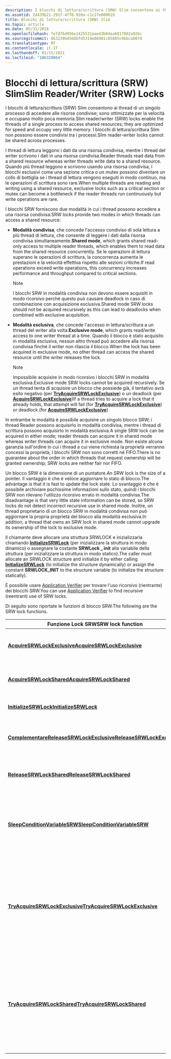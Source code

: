 ```yaml
---
description: I blocchi di lettura/scrittura (SRW) Slim consentono ai thread di un singolo processo di accedere alle risorse condivise; sono ottimizzate per la velocità e occupano molto poca memoria.
ms.assetid: 2d439b21-291f-4ff0-910a-c1c27e800019
title: Blocchi di lettura/scrittura (SRW) Slim
ms.topic: article
ms.date: 05/31/2018
ms.openlocfilehash: fe7d76d956e1425531eae43b0daa6817002a92bc
ms.sourcegitcommit: 663239b4560bfd5314e86901c65805c9bbcab07d
ms.translationtype: MT
ms.contentlocale: it-IT
ms.lasthandoff: 01/15/2021
ms.locfileid: "106320064"
---
```

# <a name="slim-readerwriter-srw-locks"></a><span data-ttu-id="aa70d-103">Blocchi di lettura/scrittura (SRW) Slim</span><span class="sxs-lookup"><span data-stu-id="aa70d-103">Slim Reader/Writer (SRW) Locks</span></span>

<span data-ttu-id="aa70d-104">I blocchi di lettura/scrittura (SRW) Slim consentono ai thread di un singolo processo di accedere alle risorse condivise; sono ottimizzate per la velocità e occupano molto poca memoria.</span><span class="sxs-lookup"><span data-stu-id="aa70d-104">Slim reader/writer (SRW) locks enable the threads of a single process to access shared resources; they are optimized for speed and occupy very little memory.</span></span> <span data-ttu-id="aa70d-105">I blocchi di lettura/scrittura Slim non possono essere condivisi tra i processi.</span><span class="sxs-lookup"><span data-stu-id="aa70d-105">Slim reader-writer locks cannot be shared across processes.</span></span>

<span data-ttu-id="aa70d-106">I thread di lettura leggono i dati da una risorsa condivisa, mentre i thread del writer scrivono i dati in una risorsa condivisa.</span><span class="sxs-lookup"><span data-stu-id="aa70d-106">Reader threads read data from a shared resource whereas writer threads write data to a shared resource.</span></span> <span data-ttu-id="aa70d-107">Quando più thread leggono e scrivono usando una risorsa condivisa, i blocchi esclusivi come una sezione critica o un mutex possono diventare un collo di bottiglia se i thread di lettura vengono eseguiti in modo continuo, ma le operazioni di scrittura sono rare.</span><span class="sxs-lookup"><span data-stu-id="aa70d-107">When multiple threads are reading and writing using a shared resource, exclusive locks such as a critical section or mutex can become a bottleneck if the reader threads run continuously but write operations are rare.</span></span>

<span data-ttu-id="aa70d-108">I blocchi SRW forniscono due modalità in cui i thread possono accedere a una risorsa condivisa:</span><span class="sxs-lookup"><span data-stu-id="aa70d-108">SRW locks provide two modes in which threads can access a shared resource:</span></span>

-   <span data-ttu-id="aa70d-109">**Modalità condivisa**, che concede l'accesso condiviso di sola lettura a più thread di lettura, che consente di leggere i dati dalla risorsa condivisa simultaneamente.</span><span class="sxs-lookup"><span data-stu-id="aa70d-109">**Shared mode**, which grants shared read-only access to multiple reader threads, which enables them to read data from the shared resource concurrently.</span></span> <span data-ttu-id="aa70d-110">Se le operazioni di lettura superano le operazioni di scrittura, la concorrenza aumenta le prestazioni e la velocità effettiva rispetto alle sezioni critiche.</span><span class="sxs-lookup"><span data-stu-id="aa70d-110">If read operations exceed write operations, this concurrency increases performance and throughput compared to critical sections.</span></span>
    > [!NOTE]
    > <span data-ttu-id="aa70d-111">I blocchi SRW in modalità condivisa non devono essere acquisiti in modo ricorsivo perché questo può causare deadlock in caso di combinazione con acquisizione esclusiva.</span><span class="sxs-lookup"><span data-stu-id="aa70d-111">Shared mode SRW locks should not be acquired recursively as this can lead to deadlocks when combined with exclusive acquisition.</span></span>

-   <span data-ttu-id="aa70d-112">**Modalità esclusiva**, che concede l'accesso in lettura/scrittura a un thread del writer alla volta.</span><span class="sxs-lookup"><span data-stu-id="aa70d-112">**Exclusive mode**, which grants read/write access to one writer thread at a time.</span></span> <span data-ttu-id="aa70d-113">Quando il blocco è stato acquisito in modalità esclusiva, nessun altro thread può accedere alla risorsa condivisa finché il writer non rilascia il blocco.</span><span class="sxs-lookup"><span data-stu-id="aa70d-113">When the lock has been acquired in exclusive mode, no other thread can access the shared resource until the writer releases the lock.</span></span>
    > [!NOTE]
    > <span data-ttu-id="aa70d-114">Impossibile acquisire in modo ricorsivo i blocchi SRW in modalità esclusiva.</span><span class="sxs-lookup"><span data-stu-id="aa70d-114">Exclusive mode SRW locks cannot be acquired recursively.</span></span> <span data-ttu-id="aa70d-115">Se un thread tenta di acquisire un blocco che possiede già, il tentativo avrà esito negativo (per [**TryAcquireSRWLockExclusive**](/windows/win32/api/synchapi/nf-synchapi-tryacquiresrwlockexclusive)) o un deadlock (per [**AcquireSRWLockExclusive**](/windows/win32/api/synchapi/nf-synchapi-acquiresrwlockexclusive))</span><span class="sxs-lookup"><span data-stu-id="aa70d-115">If a thread tries to acquire a lock that it already holds, that attempt will fail (for [**TryAcquireSRWLockExclusive**](/windows/win32/api/synchapi/nf-synchapi-tryacquiresrwlockexclusive)) or deadlock (for [**AcquireSRWLockExclusive**](/windows/win32/api/synchapi/nf-synchapi-acquiresrwlockexclusive))</span></span>

<span data-ttu-id="aa70d-116">In entrambe le modalità è possibile acquisire un singolo blocco SRW; i thread Reader possono acquisirlo in modalità condivisa, mentre i thread di scrittura possono acquisirlo in modalità esclusiva.</span><span class="sxs-lookup"><span data-stu-id="aa70d-116">A single SRW lock can be acquired in either mode; reader threads can acquire it in shared mode whereas writer threads can acquire it in exclusive mode.</span></span> <span data-ttu-id="aa70d-117">Non esiste alcuna garanzia sull'ordine in cui i thread a cui viene richiesta la proprietà verranno concessi la proprietà; I blocchi SRW non sono corretti né FIFO.</span><span class="sxs-lookup"><span data-stu-id="aa70d-117">There is no guarantee about the order in which threads that request ownership will be granted ownership; SRW locks are neither fair nor FIFO.</span></span>

<span data-ttu-id="aa70d-118">Un blocco SRW è la dimensione di un puntatore.</span><span class="sxs-lookup"><span data-stu-id="aa70d-118">An SRW lock is the size of a pointer.</span></span> <span data-ttu-id="aa70d-119">Il vantaggio è che è veloce aggiornare lo stato di blocco.</span><span class="sxs-lookup"><span data-stu-id="aa70d-119">The advantage is that it is fast to update the lock state.</span></span> <span data-ttu-id="aa70d-120">Lo svantaggio è che è possibile archiviare pochissime informazioni sullo stato, quindi i blocchi SRW non rilevano l'utilizzo ricorsivo errato in modalità condivisa.</span><span class="sxs-lookup"><span data-stu-id="aa70d-120">The disadvantage is that very little state information can be stored, so SRW locks do not detect incorrect recursive use in shared mode.</span></span> <span data-ttu-id="aa70d-121">Inoltre, un thread proprietario di un blocco SRW in modalità condivisa non può aggiornare la propria proprietà del blocco alla modalità esclusiva.</span><span class="sxs-lookup"><span data-stu-id="aa70d-121">In addition, a thread that owns an SRW lock in shared mode cannot upgrade its ownership of the lock to exclusive mode.</span></span>

<span data-ttu-id="aa70d-122">Il chiamante deve allocare una struttura SRWLOCK e inizializzarla chiamando [**InitializeSRWLock**](/windows/win32/api/synchapi/nf-synchapi-initializesrwlock) (per inizializzare la struttura in modo dinamico) o assegnare la costante **SRWLock \_ init** alla variabile della struttura (per inizializzare la struttura in modo statico).</span><span class="sxs-lookup"><span data-stu-id="aa70d-122">The caller must allocate an SRWLOCK structure and initialize it by either calling [**InitializeSRWLock**](/windows/win32/api/synchapi/nf-synchapi-initializesrwlock) (to initialize the structure dynamically) or assign the constant **SRWLOCK\_INIT** to the structure variable (to initialize the structure statically).</span></span>

<span data-ttu-id="aa70d-123">È possibile usare [Application Verifier](/windows-hardware/drivers/devtest/application-verifier) per trovare l'uso ricorsivo (rientrante) dei blocchi SRW.</span><span class="sxs-lookup"><span data-stu-id="aa70d-123">You can use [Application Verifier](/windows-hardware/drivers/devtest/application-verifier) to find recursive (reentrant) use of SRW locks.</span></span>

<span data-ttu-id="aa70d-124">Di seguito sono riportate le funzioni di blocco SRW.</span><span class="sxs-lookup"><span data-stu-id="aa70d-124">The following are the SRW lock functions.</span></span>

| <span data-ttu-id="aa70d-125">Funzione Lock SRW</span><span class="sxs-lookup"><span data-stu-id="aa70d-125">SRW lock function</span></span>                                                | <span data-ttu-id="aa70d-126">Descrizione</span><span class="sxs-lookup"><span data-stu-id="aa70d-126">Description</span></span>                                                                                                                                       |
|------------------------------------------------------------------|---------------------------------------------------------------------------------------------------------------------------------------------------|
| [<span data-ttu-id="aa70d-127">**AcquireSRWLockExclusive**</span><span class="sxs-lookup"><span data-stu-id="aa70d-127">**AcquireSRWLockExclusive**</span></span>](/windows/win32/api/synchapi/nf-synchapi-acquiresrwlockexclusive)       | <span data-ttu-id="aa70d-128">Acquisisce un blocco SRW in modalità esclusiva.</span><span class="sxs-lookup"><span data-stu-id="aa70d-128">Acquires an SRW lock in exclusive mode.</span></span>                                                                                                           |
| [<span data-ttu-id="aa70d-129">**AcquireSRWLockShared**</span><span class="sxs-lookup"><span data-stu-id="aa70d-129">**AcquireSRWLockShared**</span></span>](/windows/win32/api/synchapi/nf-synchapi-acquiresrwlockshared)             | <span data-ttu-id="aa70d-130">Acquisisce un blocco SRW in modalità condivisa.</span><span class="sxs-lookup"><span data-stu-id="aa70d-130">Acquires an SRW lock in shared mode.</span></span>                                                                                                              |
| [<span data-ttu-id="aa70d-131">**InitializeSRWLock**</span><span class="sxs-lookup"><span data-stu-id="aa70d-131">**InitializeSRWLock**</span></span>](/windows/win32/api/synchapi/nf-synchapi-initializesrwlock)                   | <span data-ttu-id="aa70d-132">Inizializzare un blocco SRW.</span><span class="sxs-lookup"><span data-stu-id="aa70d-132">Initialize an SRW lock.</span></span>                                                                                                                           |
| [<span data-ttu-id="aa70d-133">**ComplementareReleaseSRWLockExclusive**</span><span class="sxs-lookup"><span data-stu-id="aa70d-133">**ReleaseSRWLockExclusive**</span></span>](/windows/win32/api/synchapi/nf-synchapi-releasesrwlockexclusive)       | <span data-ttu-id="aa70d-134">Rilascia un blocco SRW aperto in modalità esclusiva.</span><span class="sxs-lookup"><span data-stu-id="aa70d-134">Releases an SRW lock that was opened in exclusive mode.</span></span>                                                                                           |
| [<span data-ttu-id="aa70d-135">**ReleaseSRWLockShared**</span><span class="sxs-lookup"><span data-stu-id="aa70d-135">**ReleaseSRWLockShared**</span></span>](/windows/win32/api/synchapi/nf-synchapi-releasesrwlockshared)             | <span data-ttu-id="aa70d-136">Rilascia un blocco SRW aperto in modalità condivisa.</span><span class="sxs-lookup"><span data-stu-id="aa70d-136">Releases an SRW lock that was opened in shared mode.</span></span>                                                                                              |
| [<span data-ttu-id="aa70d-137">**SleepConditionVariableSRW**</span><span class="sxs-lookup"><span data-stu-id="aa70d-137">**SleepConditionVariableSRW**</span></span>](/windows/win32/api/synchapi/nf-synchapi-sleepconditionvariablesrw)   | <span data-ttu-id="aa70d-138">Dorme sulla variabile di condizione specificata e rilascia il blocco specificato come operazione atomica.</span><span class="sxs-lookup"><span data-stu-id="aa70d-138">Sleeps on the specified condition variable and releases the specified lock as an atomic operation.</span></span>                                                |
| [<span data-ttu-id="aa70d-139">**TryAcquireSRWLockExclusive**</span><span class="sxs-lookup"><span data-stu-id="aa70d-139">**TryAcquireSRWLockExclusive**</span></span>](/windows/win32/api/synchapi/nf-synchapi-tryacquiresrwlockexclusive) | <span data-ttu-id="aa70d-140">Tenta di acquisire un blocco di lettura/scrittura (SRW) Slim in modalità esclusiva.</span><span class="sxs-lookup"><span data-stu-id="aa70d-140">Attempts to acquire a slim reader/writer (SRW) lock in exclusive mode.</span></span> <span data-ttu-id="aa70d-141">Se la chiamata ha esito positivo, il thread chiamante acquisisce la proprietà del blocco.</span><span class="sxs-lookup"><span data-stu-id="aa70d-141">If the call is successful, the calling thread takes ownership of the lock.</span></span> |
| [<span data-ttu-id="aa70d-142">**TryAcquireSRWLockShared**</span><span class="sxs-lookup"><span data-stu-id="aa70d-142">**TryAcquireSRWLockShared**</span></span>](/windows/win32/api/synchapi/nf-synchapi-tryacquiresrwlockshared)       | <span data-ttu-id="aa70d-143">Tenta di acquisire un blocco di lettura/scrittura (SRW) Slim in modalità condivisa.</span><span class="sxs-lookup"><span data-stu-id="aa70d-143">Attempts to acquire a slim reader/writer (SRW) lock in shared mode.</span></span> <span data-ttu-id="aa70d-144">Se la chiamata ha esito positivo, il thread chiamante acquisisce la proprietà del blocco.</span><span class="sxs-lookup"><span data-stu-id="aa70d-144">If the call is successful, the calling thread takes ownership of the lock.</span></span>    |

 
